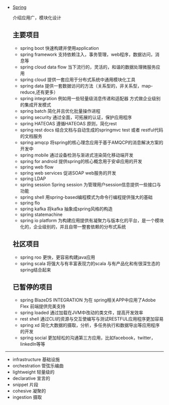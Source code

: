 - [Spring](https://spring.io/projects)

   介绍应用广，模块化设计	

  ## 主要项目

  - spring boot  快速构建并使用application
  - spring framework 支持依赖注入，事务管理，web程序，数据访问，消息等
  - spring cloud data flow 当下流行的，灵活的，和谐的数据处理微服务应用
  - spring cloud 提供一套应用于分布式系统中通用模块化工具
  - spring data 提供一套数据访问的方法（关系型的，非关系型，map-reduce,还有更多）
  - spring integration  例如用一些轻量级消息传递和适配器 方式做企业级别的集成开发模式
  - spring batch  简化并且优化批量操作进程
  - spring security   通过全面，可拓展的认证，保护应用程序
  - spring HATEOAS 遵循HATEOAS 原则，简化rest
  - spring rest docs  结合文档与自动生成的springmvc test 或者 restful代码的文档服务
  - spring amqcp  将spring的核心理念应用于基于AMQCP的消息解决方案的开发中
  - spring mobile  通过设备检测与渐进式渲染简化移动端开发
  - spring for android  提供spring的核心概念用于安卓应用的开发
  - spring web flow
  - spring web services 促进SOAP web服务的开发
  - spring LDAP
  - spring session  Spring session  为管理用户session信息提供一些接口与功能
  - spring shell  用spring-based编程模式为命令行编程提供强大的基础
  - spring flo   
  - spring kafka   将kafka 抽象成spring风格的构造
  -  spring  statemachine
  - spring io platform  为构建应用提供有凝聚力与版本化的平台，是一个模块化的，企业级别的，并且自带一整套依赖的分布式系统

  ## 社区项目

  - spring roo  更快，更容易构建java应用
  - spring scala  将强大与有丰富表现力的scala 与有产品化和有很深生态的spring结合起来

  ## 已暂停的项目

  - spring BlazeDS INTEGRATION   为在 spring相关APP中应用了Adobe Flex 前端提供完美支持
  - spring  loaded  通过加载在JVM中改动的类文件，提高开发效率
  - rest shell   通过CLI的资源与交互使编写与测试RESTFUL应用程序更加容易
  - spring xd  简化大数据的摄取，分析，多任务执行和数据导出等应用程序的开发
  - spring social  更加轻松的沟通第三方应用，比如facebook，twitter，linkedIn等等

------



- infrastructure     基础设施 
- orchestration   管弦乐编曲 
- lightweight   轻量级的
- declarative    宣言的 
- snippet 片段
- cohesive  凝聚的 
- ingestion 摄取